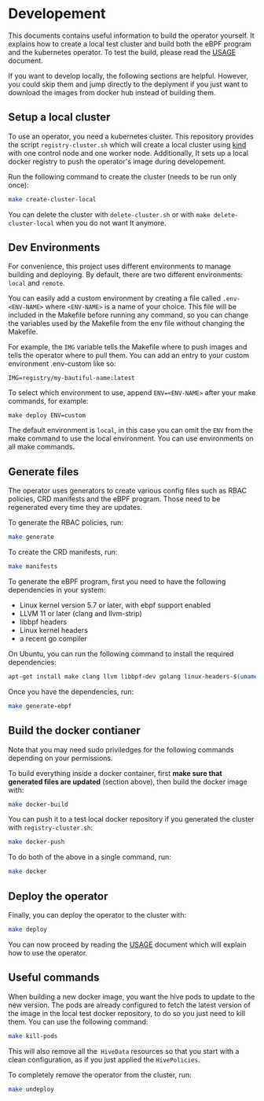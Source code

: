 # Developement

This documents contains useful information to build the operator
yourself. It explains how to create a local test cluster and build
both the eBPF program and the kubernetes operator. To test the build,
please read the [USAGE](./USAGE.md) document.

If you want to develop locally, the following sections are
helpful. However, you could skip them and jump directly to the
deplyment if you just want to download the images from docker hub
instead of building them.

## Setup a local cluster

To use an operator, you need a kubernetes cluster. This repository
provides the script `registry-cluster.sh` which will create a local
cluster using [kind](https://github.com/kubernetes-sigs/kind) with one
control node and one worker node. Additionally, It sets up a local
docker registry to push the operator's image during developement.

Run the following command to create the cluster (needs to be run only
once):

```bash
make create-cluster-local
```

You can delete the cluster with `delete-cluster.sh` or with
`make delete-cluster-local` when you do not want It anymore.

## Dev Environments

For convenience, this project uses different environments to manage
building and deploying. By default, there are two different
environments: `local` and `remote`.

You can easily add a custom environment by creating a file called
`.env-<ENV-NAME>` where `<ENV-NAME>` is a name of your choice. This
file will be included in the Makefile before running any command, so
you can change the variables used by the Makefile from the env file
without changing the Makefile.

For example, the `IMG` variable tells the Makefile where to push
images and tells the operator where to pull them. You can add an entry
to your custom environment .env-custom like so:

```
IMG=registry/my-bautiful-name:latest
```

To select which environment to use, append `ENV=<ENV-NAME>` after your
make commands, for example:

```
make deploy ENV=custom
```

The default environment is `local`, in this case you can omit the `ENV`
from the make command to use the local environment. You can use
environments on all make commands.

## Generate files

The operator uses generators to create various config files such as
RBAC policies, CRD manifests and the eBPF program. Those need to be
regenerated every time they are updates.

To generate the RBAC policies, run:

```bash
make generate
```

To create the CRD manifests, run:

```bash
make manifests
```

To generate the eBPF program, first you need to have the following
dependencies in your system:

- Linux kernel version 5.7 or later, with ebpf support enabled
- LLVM 11 or later (clang and llvm-strip)
- libbpf headers
- Linux kernel headers
- a recent go compiler

On Ubuntu, you can run the following command to install the required
dependencies:

```bash
apt-get install make clang llvm libbpf-dev golang linux-headers-$(uname -r)
```

Once you have the dependencies, run:

```bash
make generate-ebpf
```

## Build the docker contianer

Note that you may need sudo priviledges for the following commands
depending on your permissions.

To build everything inside a docker container, first **make sure that
generated files are updated** (section above), then build the docker
image with:

```bash
make docker-build
```

You can push it to a test local docker repository if you generated
the cluster with `registry-cluster.sh`:

```bash
make docker-push
```

To do both of the above in a single command, run:

```bash
make docker
```

## Deploy the operator

Finally, you can deploy the operator to the cluster with:

```bash
make deploy
```

You can now proceed by reading the [USAGE](./USAGE.md) document which
will explain how to use the operator.

## Useful commands

When building a new docker image, you want the hive pods to update to
the new version. The pods are already configured to fetch the latest
version of the image in the local test docker repository, to do so you
just need to kill them. You can use the following command:

```bash
make kill-pods
```

This will also remove all the` HiveData` resources so that you start
with a clean configuration, as if you just applied the `HivePolicies`.

To completely remove the operator from the cluster, run:

```bash
make undeploy
```
